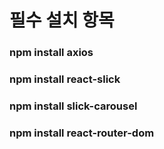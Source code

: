 # 필수 설치 항목

### npm install axios

### npm install react-slick

### npm install slick-carousel

### npm install react-router-dom